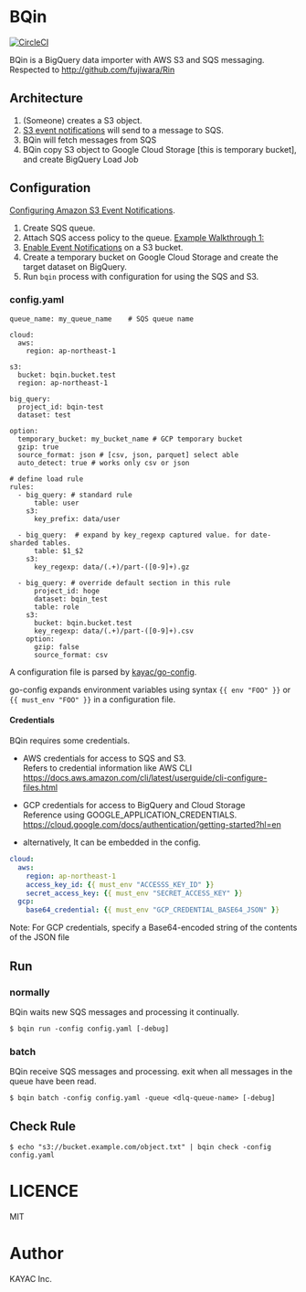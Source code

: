 # BQin
[![CircleCI](https://circleci.com/gh/kayac/bqin/tree/master.svg?style=svg)](https://circleci.com/gh/kayac/bqin/tree/master)

BQin is a BigQuery data importer with AWS S3 and SQS messaging.  
Respected to http://github.com/fujiwara/Rin  

## Architecture

1. (Someone) creates a S3 object.  
2. [S3 event notifications](https://docs.aws.amazon.com/AmazonS3/latest/dev/NotificationHowTo.html) will send to a message to SQS.  
3. BQin will fetch messages from SQS  
4. BQin copy S3 object to Google Cloud Storage [this is temporary bucket], and create BigQuery Load Job  

## Configuration

[Configuring Amazon S3 Event Notifications](https://docs.aws.amazon.com/AmazonS3/latest/dev/NotificationHowTo.html).

1. Create SQS queue.
2. Attach SQS access policy to the queue. [Example Walkthrough 1:](https://docs.aws.amazon.com/AmazonS3/latest/dev/ways-to-add-notification-config-to-bucket.html)
3. [Enable Event Notifications](http://docs.aws.amazon.com/AmazonS3/latest/UG/SettingBucketNotifications.html) on a S3 bucket.
4. Create a temporary bucket on Google Cloud Storage and create the target dataset on BigQuery.  
5. Run `bqin` process with configuration for using the SQS and S3.

### config.yaml
```
queue_name: my_queue_name    # SQS queue name

cloud:
  aws:
    region: ap-northeast-1

s3:
  bucket: bqin.bucket.test
  region: ap-northeast-1

big_query:
  project_id: bqin-test
  dataset: test

option:
  temporary_bucket: my_bucket_name # GCP temporary bucket
  gzip: true
  source_format: json # [csv, json, parquet] select able
  auto_detect: true # works only csv or json

# define load rule
rules:
  - big_query: # standard rule
      table: user
    s3:
      key_prefix: data/user

  - big_query:  # expand by key_regexp captured value. for date-sharded tables.
      table: $1_$2
    s3:
      key_regexp: data/(.+)/part-([0-9]+).gz

  - big_query: # override default section in this rule
      project_id: hoge
      dataset: bqin_test
      table: role
    s3:
      bucket: bqin.bucket.test
      key_regexp: data/(.+)/part-([0-9]+).csv
    option:
      gzip: false
      source_format: csv
```

A configuration file is parsed by [kayac/go-config](https://github.com/kayac/go-config).

go-config expands environment variables using syntax `{{ env "FOO" }}` or `{{ must_env "FOO" }}` in a configuration file.

#### Credentials

BQin requires some credentials.
- AWS credentials for access to SQS and S3.  
  Refers to credential information like AWS CLI  
  https://docs.aws.amazon.com/cli/latest/userguide/cli-configure-files.html  

- GCP credentials for access to BigQuery and Cloud Storage  
  Reference using GOOGLE_APPLICATION_CREDENTIALS.  
  https://cloud.google.com/docs/authentication/getting-started?hl=en  

 - alternatively, It can be embedded in the config.
  ```yaml
  cloud:
    aws:
      region: ap-northeast-1
      access_key_id: {{ must_env "ACCESSS_KEY_ID" }}
      secret_access_key: {{ must_env "SECRET_ACCESS_KEY" }}
    gcp:
      base64_credential: {{ must_env "GCP_CREDENTIAL_BASE64_JSON" }}
   ```
   Note: For GCP credentials, specify a Base64-encoded string of the contents of the JSON file

## Run

### normally

BQin waits new SQS messages and processing it continually.

```
$ bqin run -config config.yaml [-debug]
```

### batch

BQin receive SQS messages and processing. exit when all messages in the queue have been read.

```
$ bqin batch -config config.yaml -queue <dlq-queue-name> [-debug]
```

## Check Rule

```
$ echo "s3://bucket.example.com/object.txt" | bqin check -config config.yaml
```

# LICENCE  

MIT  

# Author  

KAYAC Inc.  
